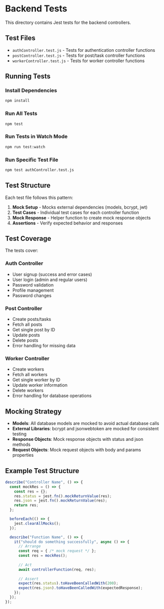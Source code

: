 # Backend Tests

This directory contains Jest tests for the backend controllers.

## Test Files

- `authController.test.js` - Tests for authentication controller functions
- `postController.test.js` - Tests for post/task controller functions  
- `workerController.test.js` - Tests for worker controller functions

## Running Tests

### Install Dependencies
```bash
npm install
```

### Run All Tests
```bash
npm test
```

### Run Tests in Watch Mode
```bash
npm run test:watch
```

### Run Specific Test File
```bash
npm test authController.test.js
```

## Test Structure

Each test file follows this pattern:

1. **Mock Setup** - Mocks external dependencies (models, bcrypt, jwt)
2. **Test Cases** - Individual test cases for each controller function
3. **Mock Response** - Helper function to create mock response objects
4. **Assertions** - Verify expected behavior and responses

## Test Coverage

The tests cover:

### Auth Controller
- User signup (success and error cases)
- User login (admin and regular users)
- Password validation
- Profile management
- Password changes

### Post Controller  
- Create posts/tasks
- Fetch all posts
- Get single post by ID
- Update posts
- Delete posts
- Error handling for missing data

### Worker Controller
- Create workers
- Fetch all workers
- Get single worker by ID
- Update worker information
- Delete workers
- Error handling for database operations

## Mocking Strategy

- **Models**: All database models are mocked to avoid actual database calls
- **External Libraries**: bcrypt and jsonwebtoken are mocked for consistent testing
- **Response Objects**: Mock response objects with status and json methods
- **Request Objects**: Mock request objects with body and params properties

## Example Test Structure

```javascript
describe("Controller Name", () => {
  const mockRes = () => {
    const res = {};
    res.status = jest.fn().mockReturnValue(res);
    res.json = jest.fn().mockReturnValue(res);
    return res;
  };

  beforeEach(() => {
    jest.clearAllMocks();
  });

  describe("Function Name", () => {
    it("should do something successfully", async () => {
      // Arrange
      const req = { /* mock request */ };
      const res = mockRes();
      
      // Act
      await controllerFunction(req, res);
      
      // Assert
      expect(res.status).toHaveBeenCalledWith(200);
      expect(res.json).toHaveBeenCalledWith(expectedResponse);
    });
  });
});
``` 